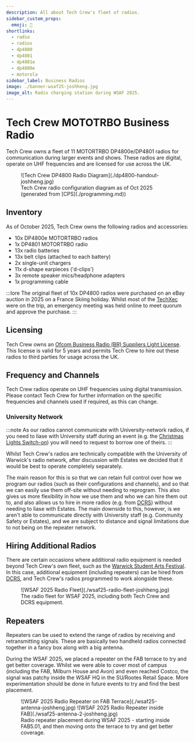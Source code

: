 ```yaml
---
description: All about Tech Crew's fleet of radios.
sidebar_custom_props:
  emoji: 📱
shortlinks:
  - radio
  - radios
  - dp4800
  - dp4801
  - dp4801e
  - dp4800e
  - motorola
sidebar_label: Business Radios
image: ./banner-wsaf25-joshheng.jpg
image_alt: Radio charging station during WSAF 2025.
---
```


# Tech Crew MOTOTRBO Business Radio

Tech Crew owns a fleet of 11 MOTORTRBO DP4800e/DP4801 radios for communication during larger events and shows. These
radios are digital, operate on UHF frequencies and are licensed for use across the UK.

<figure>
![Tech Crew DP4800 Radio Diagram](./dp4800-handout-joshheng.jpg)
<figcaption>Tech Crew radio configuration diagram as of Oct 2025 (generated from [CPS](./programming.md))</figcaption>
</figure>

## Inventory

As of October 2025, Tech Crew owns the following radios and accessories:

* 10x DP4800e MOTORTRBO radios
* 1x DP4801 MOTORTRBO radio
* 13x radio batteries
* 13x belt clips (attached to each battery)
* 2x single-unit chargers
* 11x d-shape earpieces ('d-clips')
* 3x remote speaker mics/headphone adapters
* 1x programming cable

:::lore
The original fleet of 10x DP4800 radios were purchased on an eBay auction in 2025 on a France Skiing holiday. Whilst
most of the [TechXec](../../../01-tech-crew/02-democracy/01-exec.md) were on the trip, an emergency meeting was held
online to meet quorum and approve the purchase.
:::

## Licensing

Tech Crew owns
an [Ofcom Business Radio (BR) Suppliers Light License](https://www.ofcom.org.uk/siteassets/resources/documents/manage-your-licence/business-radio/licence-templates/business_radio_suppliers_light_licence_template.pdf).
This license is valid for 5 years and permits Tech Crew to hire out these radios to third parties for usage across the
UK.

## Frequency and Channels

Tech Crew radios operate on UHF frequencies using digital transmission. Please contact Tech Crew for further information
on the specific frequencies and channels used if required, as this can change.

### University Network

:::note
As our radios cannot communicate with University-network radios, if you need to liase with University staff during an
event (e.g. the [Christmas Lights Switch-on](../../../07-case-studies/03-christmas-lights/index.md)) you will need to
request to borrow one of theirs.
:::

Whilst Tech Crew's radios are technically compatible with the University of Warwick's radio network, after discussion
with Estates we decided that it would be best to operate completely separately.

The main reason for this is so that we can retain full control over how we program our radios (such as their
configurations
and channels), and so that we can easily use them off-site without needing to reprogram. This also gives us more
flexibility
in how we use them and who we can hire them out to, and also allows us to hire in more radios (e.g.
from [DCRS](../../../06-directories/01-services.md)) without needing to liase with Estates. The main downside to this,
however, is we aren't able to communicate directly with University staff (e.g. Community Safety or Estates), and we are
subject to distance and signal limitations due to not being on the repeater network.

## Hiring Additional Radios

There are certain occasions where additional radio equipment is needed beyond Tech Crew's own fleet, such as the
[Warwick Student Arts Festival](https://wsaf.org.uk). In this case, additional equipment (including repeaters) can be
hired from [DCRS](../../../06-directories/01-services.md), and Tech Crew's radios programmed to work alongside these.

<figure>
![WSAF 2025 Radio Fleet](./wsaf25-radio-fleet-joshheng.jpg)
<figcaption>The radio fleet for WSAF 2025, including both Tech Crew and DCRS equipment.</figcaption>
</figure>

## Repeaters

Repeaters can be used to extend the range of radios by receiving and retransmitting signals. These are basically two
handheld radios connected together in a fancy box along with a big antenna.

During the WSAF 2025, we placed a repeater on the FAB terrace to try and get better coverage. Whilst we were able to
cover most of campus (including the FAB, Milburn House and Avon) and even reached Costco, the signal was patchy inside
the WSAF HQ in the SU/Rootes Retail Space. More experimentation should be done in future events to try and find the best
placement.

<figure>
    <div class="img-gallery">
    ![WSAF 2025 Radio Repeater on FAB Terrace](./wsaf25-antenna-joshheng.jpg)
    ![WSAF 2025 Radio Repeater inside FAB](./wsaf25-antenna-2-joshheng.jpg)
    </div>
    <figcaption>Radio repeater placement during WSAF 2025 - starting inside FAB5.01, and then moving onto the terrace to try and get better coverage.</figcaption>
</figure>